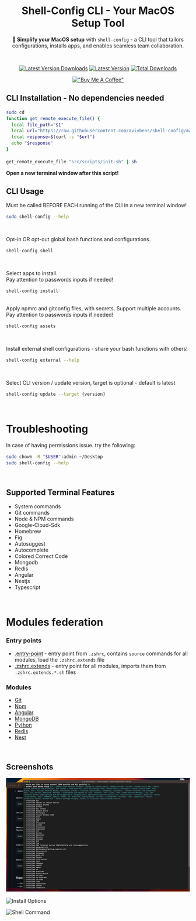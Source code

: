 <div align="center">

# Shell-Config CLI - Your MacOS Setup Tool

**🚀 Simplify your MacOS setup** with `shell-config` - a CLI tool that tailors configurations, installs apps, and enables seamless team collaboration.

<br>

[![Latest Version Downloads](https://img.shields.io/github/downloads/avivbens/shell-config/latest/total?label=Latest%20Version%20Downloads&color=green)](https://github.com/avivbens/shell-config/releases/latest)
[![Latest Version](https://img.shields.io/github/v/release/avivbens/shell-config?label=Latest%20Version&color=green)](https://github.com/avivbens/shell-config/releases/latest)
[![Total Downloads](https://img.shields.io/github/downloads/avivbens/shell-config/total?label=Total%20Downloads&color=blue)](https://github.com/avivbens/shell-config/releases)

[!["Buy Me A Coffee"](https://www.buymeacoffee.com/assets/img/custom_images/orange_img.png)](https://www.buymeacoffee.com/kcao7snkgx)

</div>

## CLI Installation - No dependencies needed

```bash
sudo cd
function get_remote_execute_file() {
  local file_path="$1"
  local url="https://raw.githubusercontent.com/avivbens/shell-config/master/$file_path"
  local response=$(curl -s "$url")
  echo "$response"
}

get_remote_execute_file "src/scripts/init.sh" | sh
```

**Open a new terminal window after this script!**

## CLI Usage

Must be called BEFORE EACH running of the CLI in a new terminal window!

```bash
sudo shell-config --help
```

<br>

Opt-in OR opt-out global bash functions and configurations.

```bash
shell-config shell
```

<br>

Select apps to install.
<br>
Pay attention to passwords inputs if needed!

```bash
shell-config install
```

<br>
Apply npmrc and gitconfig files, with secrets.
Support multiple accounts.
<br>
Pay attention to passwords inputs if needed!

```bash
shell-config assets
```

<br>

Install external shell configurations - share your bash functions with others!

```bash
shell-config external --help
```

<br>

Select CLI version / update version, target is optional - default is latest

```bash
shell-config update --target {version}
```

<br>

# Troubleshooting

In case of having permissions issue. try the following:

```bash
sudo chown -R "$USER":admin ~/Desktop
sudo shell-config --help
```

<br>

## Supported Terminal Features

-   System commands
-   Git commands
-   Node & NPM commands
-   Google-Cloud-Sdk
-   Homebrew
-   Fig
-   Autosuggest
-   Autocomplete
-   Colored Correct Code
-   Mongodb
-   Redis
-   Angular
-   Nestjs
-   Typescript

<br>

# Modules federation

### Entry points

-   [.entry-point](zsh/.entry-point.sh) - entry point from `.zshrc`, contains `source` commands for all modules, load the `.zshrc.extends` file
-   [.zshrc.extends](zsh/.zshrc.extends.sh) - entry point for all modules, imports them from `.zshrc.extends.*.sh` files

### Modules

-   [Git](zsh/extends/.zshrc.extends.git.sh)
-   [Npm](zsh/extends/.zshrc.extends.npm.sh)
-   [Angular](zsh/extends/.zshrc.extends.angular.sh)
-   [MongoDB](zsh/extends/.zshrc.extends.mongo.sh)
-   [Python](zsh/extends/.zshrc.extends.python.sh)
-   [Redis](zsh/extends/.zshrc.extends.redis.sh)
-   [Nest](zsh/extends/.zshrc.extends.nest.sh)

<br>

## Screenshots

![Install Command](docs/install-command.png)

![Install Options](docs/install-options.png)

![Shell Command](docs/shell-command.png)
